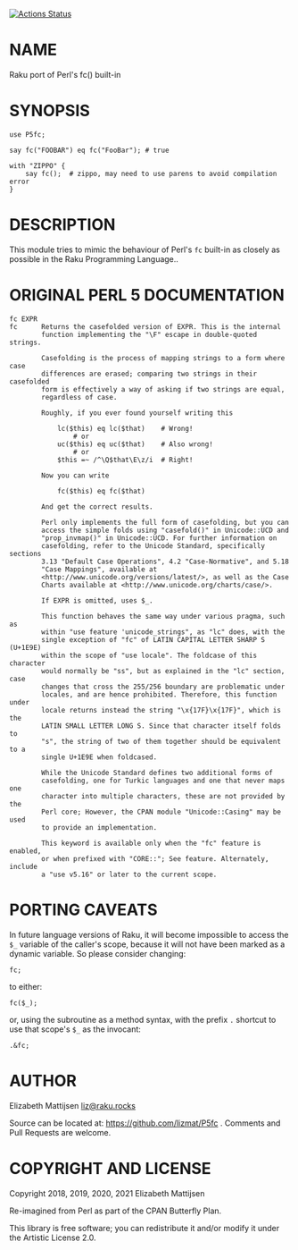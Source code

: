 [![Actions Status](https://github.com/lizmat/P5fc/workflows/test/badge.svg)](https://github.com/lizmat/P5fc/actions)

NAME
====

Raku port of Perl's fc() built-in

SYNOPSIS
========

    use P5fc;

    say fc("FOOBAR") eq fc("FooBar"); # true

    with "ZIPPO" {
        say fc();  # zippo, may need to use parens to avoid compilation error
    }

DESCRIPTION
===========

This module tries to mimic the behaviour of Perl's `fc` built-in as closely as possible in the Raku Programming Language..

ORIGINAL PERL 5 DOCUMENTATION
=============================

    fc EXPR
    fc      Returns the casefolded version of EXPR. This is the internal
            function implementing the "\F" escape in double-quoted strings.

            Casefolding is the process of mapping strings to a form where case
            differences are erased; comparing two strings in their casefolded
            form is effectively a way of asking if two strings are equal,
            regardless of case.

            Roughly, if you ever found yourself writing this

                lc($this) eq lc($that)    # Wrong!
                    # or
                uc($this) eq uc($that)    # Also wrong!
                    # or
                $this =~ /^\Q$that\E\z/i  # Right!

            Now you can write

                fc($this) eq fc($that)

            And get the correct results.

            Perl only implements the full form of casefolding, but you can
            access the simple folds using "casefold()" in Unicode::UCD and
            "prop_invmap()" in Unicode::UCD. For further information on
            casefolding, refer to the Unicode Standard, specifically sections
            3.13 "Default Case Operations", 4.2 "Case-Normative", and 5.18
            "Case Mappings", available at
            <http://www.unicode.org/versions/latest/>, as well as the Case
            Charts available at <http://www.unicode.org/charts/case/>.

            If EXPR is omitted, uses $_.

            This function behaves the same way under various pragma, such as
            within "use feature 'unicode_strings", as "lc" does, with the
            single exception of "fc" of LATIN CAPITAL LETTER SHARP S (U+1E9E)
            within the scope of "use locale". The foldcase of this character
            would normally be "ss", but as explained in the "lc" section, case
            changes that cross the 255/256 boundary are problematic under
            locales, and are hence prohibited. Therefore, this function under
            locale returns instead the string "\x{17F}\x{17F}", which is the
            LATIN SMALL LETTER LONG S. Since that character itself folds to
            "s", the string of two of them together should be equivalent to a
            single U+1E9E when foldcased.

            While the Unicode Standard defines two additional forms of
            casefolding, one for Turkic languages and one that never maps one
            character into multiple characters, these are not provided by the
            Perl core; However, the CPAN module "Unicode::Casing" may be used
            to provide an implementation.

            This keyword is available only when the "fc" feature is enabled,
            or when prefixed with "CORE::"; See feature. Alternately, include
            a "use v5.16" or later to the current scope.

PORTING CAVEATS
===============

In future language versions of Raku, it will become impossible to access the `$_` variable of the caller's scope, because it will not have been marked as a dynamic variable. So please consider changing:

    fc;

to either:

    fc($_);

or, using the subroutine as a method syntax, with the prefix `.` shortcut to use that scope's `$_` as the invocant:

    .&fc;

AUTHOR
======

Elizabeth Mattijsen <liz@raku.rocks>

Source can be located at: https://github.com/lizmat/P5fc . Comments and Pull Requests are welcome.

COPYRIGHT AND LICENSE
=====================

Copyright 2018, 2019, 2020, 2021 Elizabeth Mattijsen

Re-imagined from Perl as part of the CPAN Butterfly Plan.

This library is free software; you can redistribute it and/or modify it under the Artistic License 2.0.

